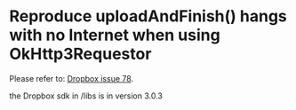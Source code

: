 # Reproduce uploadAndFinish() hangs with no Internet when using OkHttp3Requestor

Please refer to: [Dropbox issue 78](https://github.com/dropbox/dropbox-sdk-java/issues/78).

the Dropbox sdk in /libs is in version 3.0.3